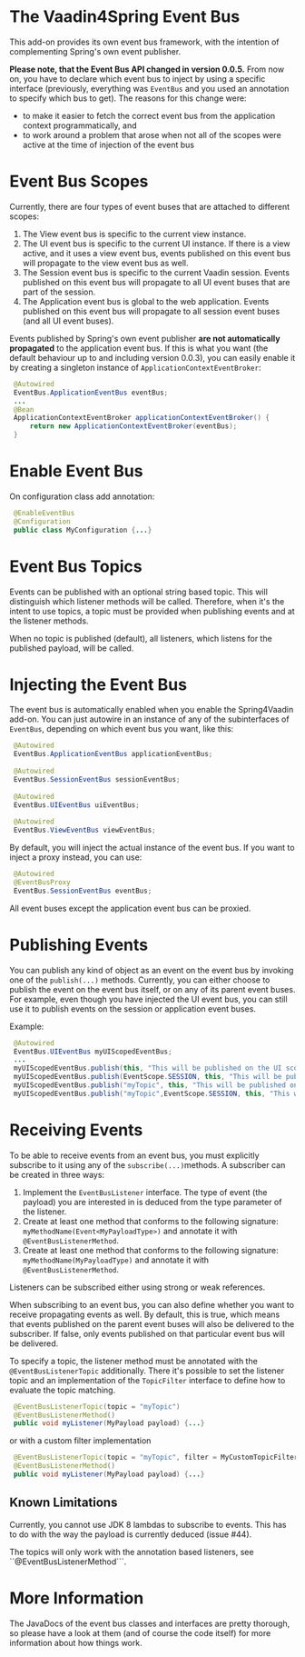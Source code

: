 The Vaadin4Spring Event Bus
===========================

This add-on provides its own event bus framework, with the intention of complementing Spring's own event publisher.

**Please note, that the Event Bus API changed in version 0.0.5.** From now on, you have to declare which event bus
to inject by using a specific interface (previously, everything was ```EventBus``` and you used an annotation to specify
which bus to get). The reasons for this change were:
 
* to make it easier to fetch the correct event bus from the application context programmatically, and
* to work around a problem that arose when not all of the scopes were active at the time of injection of the event bus

# Event Bus Scopes

Currently, there are four types of event buses that are attached to different scopes:

1. The View event bus is specific to the current view instance.
2. The UI event bus is specific to the current UI instance. If there is a view active, and it uses a view 
   event bus, events published on this event bus will propagate to the view event bus as well.
3. The Session event bus is specific to the current Vaadin session. Events published on this event bus will propagate
   to all UI event buses that are part of the session.
4. The Application event bus is global to the web application. Events published on this event bus will propagate to
   all session event buses (and all UI event buses).

Events published by Spring's own event publisher **are not automatically propagated** to the application event bus.
If this is what you want (the default behaviour up to and including version 0.0.3), you can easily enable it by
creating a singleton instance of ```ApplicationContextEventBroker```:

```java
 @Autowired
 EventBus.ApplicationEventBus eventBus;
 ...
 @Bean
 ApplicationContextEventBroker applicationContextEventBroker() {
     return new ApplicationContextEventBroker(eventBus);
 }
```    
# Enable Event Bus

On configuration class add annotation:
```java
 @EnableEventBus
 @Configuration
 public class MyConfiguration {...}
```


# Event Bus Topics
Events can be published with an optional string based topic. This will distinguish which listener methods will be called. Therefore, when it's the intent to use topics, a topic must be provided when publishing events and at the listener methods.

When no topic is published (default), all listeners, which listens for the published payload, will be called.

# Injecting the Event Bus

The event bus is automatically enabled when you enable the Spring4Vaadin add-on. You can just autowire in an instance
of any of the subinterfaces of ```EventBus```, depending on which event bus you want, like this:

```java
 @Autowired
 EventBus.ApplicationEventBus applicationEventBus;
 
 @Autowired
 EventBus.SessionEventBus sessionEventBus;
 
 @Autowired
 EventBus.UIEventBus uiEventBus;
 
 @Autowired
 EventBus.ViewEventBus viewEventBus; 
```

By default, you will inject the actual instance of the event bus. If you want to inject a proxy instead, you can use:

```java
 @Autowired
 @EventBusProxy
 EventBus.SessionEventBus eventBus;
```

All event buses except the application event bus can be proxied.

# Publishing Events

You can publish any kind of object as an event on the event bus by invoking one of the ```publish(...)``` methods.
Currently, you can either choose to publish the event on the event bus itself, or on any of its parent event buses.
For example, even though you have injected the UI event bus, you can still use it to publish events on the
session or application event buses.

Example:

```java
 @Autowired
 EventBus.UIEventBus myUIScopedEventBus;
 ...
 myUIScopedEventBus.publish(this, "This will be published on the UI scoped event bus");
 myUIScopedEventBus.publish(EventScope.SESSION, this, "This will be published on the session scoped event bus");
 myUIScopedEventBus.publish("myTopic", this, "This will be published on the UI scoped event bus within the topic myTopic");
 myUIScopedEventBus.publish("myTopic",EventScope.SESSION, this, "This will be published on the session scoped event bus  within the topic myTopic");
 ```

# Receiving Events

To be able to receive events from an event bus, you must explicitly subscribe to it using any of 
the ```subscribe(...)```methods. A subscriber can be created in three ways:

1. Implement the ```EventBusListener``` interface. The type of event (the payload) you are interested in is deduced from
   the type parameter of the listener.
2. Create at least one method that conforms to the following signature: ```myMethodName(Event<MyPayloadType>)``` and
   annotate it with ```@EventBusListenerMethod```.
3. Create at least one method that conforms to the following signature: ```myMethodName(MyPayloadType)``` and
   annotate it with ```@EventBusListenerMethod```.

Listeners can be subscribed either using strong or weak references.

When subscribing to an event bus, you can also define whether you want to receive propagating events as well. By default,
this is true, which means that events published on the parent event buses will also be delivered to the subscriber. If
false, only events published on that particular event bus will be delivered.

To specify a topic, the listener method must be annotated with the ```@EventBusListenerTopic``` additionally.
There it's possible to set the listener topic and an implementation of the ```TopicFilter``` interface to define how 
to evaluate the topic matching.

```java
 @EventBusListenerTopic(topic = "myTopic")
 @EventBusListenerMethod()
 public void myListener(MyPayload payload) {...}
 ```
or with a custom filter implementation 

```java
 @EventBusListenerTopic(topic = "myTopic", filter = MyCustomTopicFilter.class)
 @EventBusListenerMethod()
 public void myListener(MyPayload payload) {...}
 ```

## Known Limitations

Currently, you cannot use JDK 8 lambdas to subscribe to events. This has to do with the way
the payload is currently deduced (issue #44).

The topics will only work with the annotation based listeners, see ``@EventBusListenerMethod```.

# More Information

The JavaDocs of the event bus classes and interfaces are pretty thorough, so please have a look at them (and of course
the code itself) for more information about how things work.
